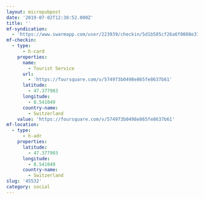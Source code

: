 ```yaml
---
layout: micropubpost
date: '2019-07-02T12:38:52.000Z'
title: ''
mf-syndication:
  - 'https://www.swarmapp.com/user/223939/checkin/5d1b505cf26a6f0008e37f45'
mf-checkin:
  - type:
      - h-card
    properties:
      name:
        - Tourist Service
      url:
        - 'https://foursquare.com/v/574973b0498e865fe8637b61'
      latitude:
        - 47.377903
      longitude:
        - 8.541049
      country-name:
        - Switzerland
    value: 'https://foursquare.com/v/574973b0498e865fe8637b61'
mf-location:
  - type:
      - h-adr
    properties:
      latitude:
        - 47.377903
      longitude:
        - 8.541049
      country-name:
        - Switzerland
slug: '45532'
category: social
---
```

